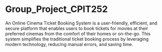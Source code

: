 # Group_Project_CPIT252
An Online Cinema Ticket Booking System is a user-friendly, efficient, and secure platform that enables users to book tickets for movies at their preferred cinemas from the comfort of their homes or on-the-go. This system simplifies the traditional ticket booking process by leveraging modern technology, reducing manual errors, and saving time.
